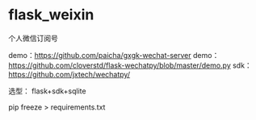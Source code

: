 # flask_weixin
个人微信订阅号

demo：https://github.com/paicha/gxgk-wechat-server
demo：https://github.com/cloverstd/flask-wechatpy/blob/master/demo.py
sdk：https://github.com/jxtech/wechatpy/


选型：
flask+sdk+sqlite

pip freeze > requirements.txt 
